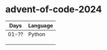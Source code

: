 # advent-of-code-2024

|Days   |Language   |
|---|---|
|01-??   |Python   |
|   |   |
|   |   |
|   |   |